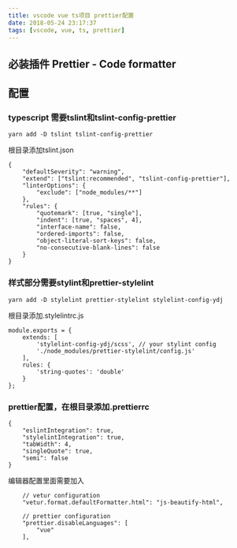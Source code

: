 ```yaml
---
title: vscode vue ts项目 prettier配置
date: 2018-05-24 23:17:37
tags: [vscode, vue, ts, prettier]
---
```

## 必装插件 Prettier - Code formatter

## 配置
### typescript 需要tslint和tslint-config-prettier

```
yarn add -D tslint tslint-config-prettier
```

根目录添加tslint.json

```
{
    "defaultSeverity": "warning",
    "extend": ["tslint:recommended", "tslint-config-prettier"],
    "linterOptions": {
        "exclude": ["node_modules/**"]
    },
    "rules": {
        "quotemark": [true, "single"],
        "indent": [true, "spaces", 4],
        "interface-name": false,
        "ordered-imports": false,
        "object-literal-sort-keys": false,
        "no-consecutive-blank-lines": false
    }
}
```


### 样式部分需要stylint和prettier-stylelint

    yarn add -D stylelint prettier-stylelint stylelint-config-ydj

根目录添加.stylelintrc.js

```
module.exports = {
    extends: [
        'stylelint-config-ydj/scss', // your stylint config
        './node_modules/prettier-stylelint/config.js'
    ],
    rules: {
        'string-quotes': 'double'
    }
};
```

### prettier配置，在根目录添加.prettierrc

    {
        "eslintIntegration": true,
        "stylelintIntegration": true,
        "tabWidth": 4,
        "singleQuote": true,
        "semi": false
    }

编辑器配置里面需要加入

```
    // vetur configuration
    "vetur.format.defaultFormatter.html": "js-beautify-html",

    // prettier configuration
    "prettier.disableLanguages": [
        "vue"
    ],
```







